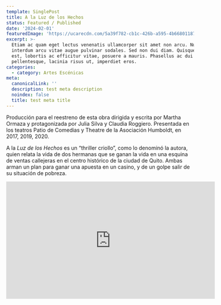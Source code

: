 ```yaml
---
template: SinglePost
title: A la Luz de los Hechos
status: Featured / Published
date: '2024-02-01'
featuredImage: 'https://ucarecdn.com/5a39f782-cb1c-426b-a595-4b6680118720/'
excerpt: >-
  Etiam ac quam eget lectus venenatis ullamcorper sit amet non arcu. Nullam
  interdum arcu vitae augue pulvinar sodales. Sed non dui diam. Quisque lectus
  est, lobortis ac efficitur vitae, posuere a mauris. Phasellus ac dui
  pellentesque, lacinia risus ut, imperdiet eros.
categories:
  - category: Artes Escénicas
meta:
  canonicalLink: ''
  description: test meta description
  noindex: false
  title: test meta title
---
```


Producción para el reestreno de esta obra dirigida y escrita por Martha Ormaza y protagonizada por Julia Silva y Claudia Roggiero. Presentada en los teatros Patio de Comedias y Theatre de la Asociación Humboldt, en 2017, 2019, 2020.

A la _Luz de los Hechos_ es un “thriller criollo”, como lo denominó la autora, quien relata la vida de dos hermanas que se ganan la vida en una esquina de ventas callejeras en el centro histórico de la ciudad de Quito. Ambas arman un plan para ganar una apuesta en un casino, y de un golpe salir de su situación de pobreza.

<iframe width="560" height="315" src="https://www.youtube.com/embed/dBv59oMi2ws?si=dgsxGXPXICKkjCKB" title="YouTube video player" frameborder="0" allow="accelerometer; autoplay; clipboard-write; encrypted-media; gyroscope; picture-in-picture; web-share" referrerpolicy="strict-origin-when-cross-origin" allowfullscreen></iframe>
